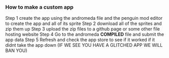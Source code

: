 ### How to make a custom app

Step 1 create the app using the andromeda file and the penguin mod editor to create the app and all of its sprite
Step 2 download all of the sprites and zip them up
Step 3 upload the zip files to a github page or some other file hosting website
Step 4 Go to the andromeda **COMPILED** file and submit the app data
Step 5 Refresh and check the app store to see if it worked if it didnt take the app down (IF WE SEE YOU HAVE A GLITCHED APP WE WILL BAN YOU)
